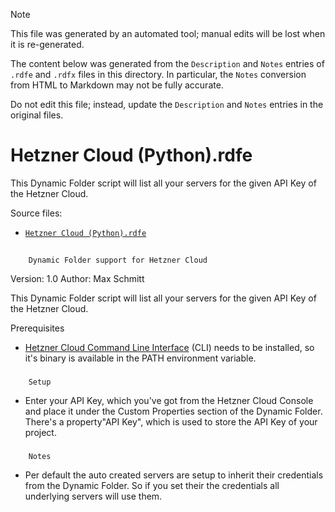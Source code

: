 > [!NOTE]
>
> This file was generated by an automated tool; manual edits will be lost when it is re-generated.
>
> The content below was generated from the `Description` and `Notes` entries of `.rdfe` and `.rdfx` files in this directory.
> In particular, the `Notes` conversion from HTML to Markdown may not be fully accurate.
>
> Do not edit this file; instead, update the `Description` and `Notes` entries in the original files.

# <a name="toc-Hetzner-Cloud-Python-rdfe"></a> Hetzner Cloud (Python).rdfe

This Dynamic Folder script will list all your servers for the given API Key of the Hetzner Cloud.

Source files:

- [`Hetzner Cloud (Python).rdfe`](./Hetzner%20Cloud%20%28Python%29.rdfe)

## 
		Dynamic Folder support for Hetzner Cloud

	
Version: 1.0
Author: Max Schmitt

This Dynamic Folder script will list all your servers for the given API Key of the Hetzner Cloud.

Prerequisites

- [Hetzner Cloud Command Line Interface](https://github.com/hetznercloud/cli) (CLI) needs to be installed, so it's binary is available in the PATH environment variable.

	
### 
		Setup

- Enter your API Key, which you've got from the Hetzner Cloud Console and place it under the Custom Properties section of the Dynamic Folder. There's a property"API Key", which is used to store the API Key of your project.

	
### 
		Notes

- Per default the auto created servers are setup to inherit their credentials from the Dynamic Folder. So if you set their the credentials all underlying servers will use them.

